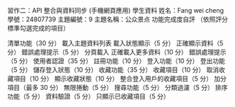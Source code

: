 習作二：API 整合與資料同步 (手機網頁應用)
學生資料
姓名：Fang wei cheng
學號：24807739
主題編號：9
主題名稱：公众景点
功能完成度自評
（依照評分標準勾選完成的項目）

清單功能（30 分）
 載入主題資料列表
 載入狀態顯示（5 分）
 正確顯示資料（5 分）
 錯誤處理提示（5 分）
分頁載入
 正確載入更多資料（10 分）
 錯誤處理提示（5 分）
使用者認證（35 分）
 註冊功能（10 分）
 登入功能（10 分）
 登出功能（5 分）
 儲存登入狀態（10 分）
收藏功能（35 分）
 收藏項目（10 分）
 取消收藏項目（10 分）
 顯示收藏狀態（10 分）
 整合登入用戶的收藏項目（5 分）
加分項目（最多 30 分）
 無限捲動（5 分）
 搜尋功能（5 分）
 分類過濾（5 分）
 排序功能（5 分）
 資料驗證（5 分）
 只顯示已收藏項目（5 分）